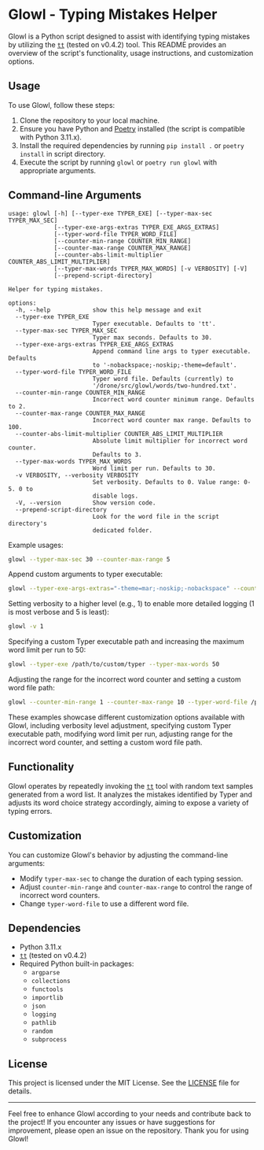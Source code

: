 # Glowl - Typing Mistakes Helper

Glowl is a Python script designed to assist with identifying typing mistakes by utilizing the [`tt`](https://github.com/lemnos/tt) (tested on v0.4.2) tool. This README provides an overview of the script's functionality, usage instructions, and customization options.

## Usage

To use Glowl, follow these steps:

1. Clone the repository to your local machine.
2. Ensure you have Python and [Poetry](https://python-poetry.org) installed (the script is compatible with Python 3.11.x).
3. Install the required dependencies by running `pip install .` or `poetry install` in script directory.
4. Execute the script by running `glowl` or `poetry run glowl` with appropriate arguments.

## Command-line Arguments
```
usage: glowl [-h] [--typer-exe TYPER_EXE] [--typer-max-sec TYPER_MAX_SEC]
             [--typer-exe-args-extras TYPER_EXE_ARGS_EXTRAS]
             [--typer-word-file TYPER_WORD_FILE]
             [--counter-min-range COUNTER_MIN_RANGE]
             [--counter-max-range COUNTER_MAX_RANGE]
             [--counter-abs-limit-multiplier COUNTER_ABS_LIMIT_MULTIPLIER]
             [--typer-max-words TYPER_MAX_WORDS] [-v VERBOSITY] [-V]
             [--prepend-script-directory]

Helper for typing mistakes.

options:
  -h, --help            show this help message and exit
  --typer-exe TYPER_EXE
                        Typer executable. Defaults to 'tt'.
  --typer-max-sec TYPER_MAX_SEC
                        Typer max seconds. Defaults to 30.
  --typer-exe-args-extras TYPER_EXE_ARGS_EXTRAS
                        Append command line args to typer executable. Defaults
                        to '-nobackspace;-noskip;-theme=default'.
  --typer-word-file TYPER_WORD_FILE
                        Typer word file. Defaults (currently) to
                        '/drone/src/glowl/words/two-hundred.txt'.
  --counter-min-range COUNTER_MIN_RANGE
                        Incorrect word counter minimum range. Defaults to 2.
  --counter-max-range COUNTER_MAX_RANGE
                        Incorrect word counter max range. Defaults to 100.
  --counter-abs-limit-multiplier COUNTER_ABS_LIMIT_MULTIPLIER
                        Absolute limit multiplier for incorrect word counter.
                        Defaults to 3.
  --typer-max-words TYPER_MAX_WORDS
                        Word limit per run. Defaults to 30.
  -v VERBOSITY, --verbosity VERBOSITY
                        Set verbosity. Defaults to 0. Value range: 0-5. 0 to
                        disable logs.
  -V, --version         Show version code.
  --prepend-script-directory
                        Look for the word file in the script directory's
                        dedicated folder.
```

Example usages:
```bash
glowl --typer-max-sec 30 --counter-max-range 5
```
Append custom arguments to typer executable:
```bash
glowl --typer-exe-args-extras="-theme=mar;-noskip;-nobackspace" --counter-max-range 5
```
Setting verbosity to a higher level (e.g., 1) to enable more detailed logging (1 is most verbose and 5 is least):
```bash
glowl -v 1
```
Specifying a custom Typer executable path and increasing the maximum word limit per run to 50:
```bash
glowl --typer-exe /path/to/custom/typer --typer-max-words 50
```
Adjusting the range for the incorrect word counter and setting a custom word file path:
```bash
glowl --counter-min-range 1 --counter-max-range 10 --typer-word-file /path/to/custom/word/file.txt
```

These examples showcase different customization options available with Glowl, including verbosity level adjustment, specifying custom Typer executable path, modifying word limit per run, adjusting range for the incorrect word counter, and setting a custom word file path.
## Functionality

Glowl operates by repeatedly invoking the [`tt`](https://github.com/lemnos/tt) tool with random text samples generated from a word list. It analyzes the mistakes identified by Typer and adjusts its word choice strategy accordingly, aiming to expose a variety of typing errors.

## Customization

You can customize Glowl's behavior by adjusting the command-line arguments:

- Modify `typer-max-sec` to change the duration of each typing session.
- Adjust `counter-min-range` and `counter-max-range` to control the range of incorrect word counters.
- Change `typer-word-file` to use a different word file.

## Dependencies

- Python 3.11.x
- [`tt`](https://github.com/lemnos/tt) (tested on v0.4.2)
- Required Python built-in packages:
  - `argparse`
  - `collections`
  - `functools`
  - `importlib`
  - `json`
  - `logging`
  - `pathlib`
  - `random`
  - `subprocess`

## License
This project is licensed under the MIT License. See the [LICENSE](LICENSE) file for details.

* * *

Feel free to enhance Glowl according to your needs and contribute back to the project! If you encounter any issues or have suggestions for improvement, please open an issue on the repository. Thank you for using Glowl!
